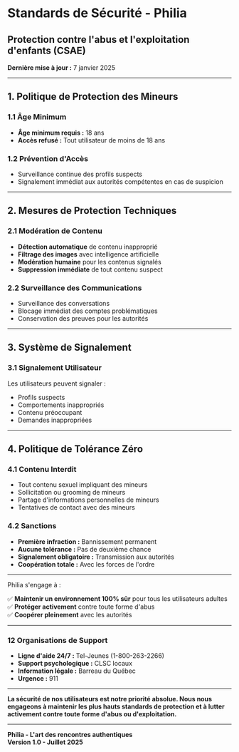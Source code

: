 # Standards de Sécurité - Philia

## Protection contre l'abus et l'exploitation d'enfants (CSAE)

**Dernière mise à jour :** 7 janvier 2025

---

## 1. Politique de Protection des Mineurs

### 1.1 Âge Minimum
- **Âge minimum requis :** 18 ans
- **Accès refusé :** Tout utilisateur de moins de 18 ans

### 1.2 Prévention d'Accès
- Surveillance continue des profils suspects
- Signalement immédiat aux autorités compétentes en cas de suspicion

---

## 2. Mesures de Protection Techniques

### 2.1 Modération de Contenu
- **Détection automatique** de contenu inapproprié
- **Filtrage des images** avec intelligence artificielle
- **Modération humaine** pour les contenus signalés
- **Suppression immédiate** de tout contenu suspect

### 2.2 Surveillance des Communications
- Surveillance des conversations
- Blocage immédiat des comptes problématiques
- Conservation des preuves pour les autorités

---

## 3. Système de Signalement

### 3.1 Signalement Utilisateur
Les utilisateurs peuvent signaler :
- Profils suspects
- Comportements inappropriés
- Contenu préoccupant
- Demandes inappropriées


---

## 4. Politique de Tolérance Zéro

### 4.1 Contenu Interdit
- Tout contenu sexuel impliquant des mineurs
- Sollicitation ou grooming de mineurs
- Partage d'informations personnelles de mineurs
- Tentatives de contact avec des mineurs

### 4.2 Sanctions
- **Première infraction :** Bannissement permanent
- **Aucune tolérance :** Pas de deuxième chance
- **Signalement obligatoire :** Transmission aux autorités
- **Coopération totale :** Avec les forces de l'ordre

---


Philia s'engage à :

✅ **Maintenir un environnement 100% sûr** pour tous les utilisateurs adultes  
✅ **Protéger activement** contre toute forme d'abus  
✅ **Coopérer pleinement** avec les autorités  

---


### 12 Organisations de Support
- **Ligne d'aide 24/7 :** Tel-Jeunes (1-800-263-2266)
- **Support psychologique :** CLSC locaux
- **Information légale :** Barreau du Québec
- **Urgence :** 911

---

**La sécurité de nos utilisateurs est notre priorité absolue. Nous nous engageons à maintenir les plus hauts standards de protection et à lutter activement contre toute forme d'abus ou d'exploitation.**

---


**Philia - L'art des rencontres authentiques**  
**Version 1.0 - Juillet 2025**
